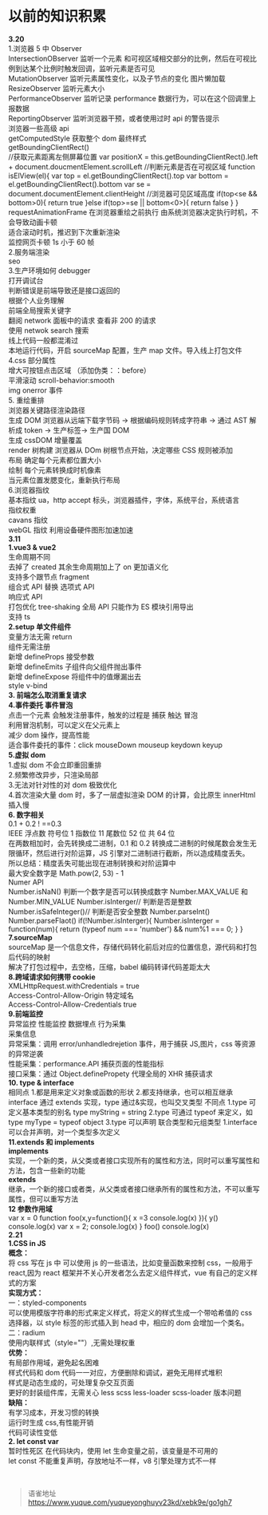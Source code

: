 # 以前的知识积累
**3.20**  
1.浏览器 5 中 Observer  
IntersectionOBserver 监听一个元素 和可视区域相交部分的比例，然后在可视比例到达某个比例时触发回调，监听元素是否可见  
MutationObserver 监听元素属性变化，以及子节点的变化 图片懒加载  
ResizeObserver 监听元素大小  
PerformanceObserver 监听记录 performance 数据行为，可以在这个回调里上报数据  
ReportingObserver 监听浏览器干预，或者使用过时 api 的警告提示  
 浏览器一些高级 api  
 getComputedStyle 获取整个 dom 最终样式  
 getBoundingClientRect()  
//获取元素距离左侧屏幕位置 var positionX = this.getBoundingClientRect().left + document.doucmentElement.scrollLeft //判断元素是否在可视区域 function isElView(el){ var top = el.getBoundingClientRect().top var bottom = el.getBoundingClientRect().bottom var se = document.documentElement.clientHeight //浏览器可见区域高度 if(top<se && bottom>0){ return true }else if(top>=se || bottom<0>){ return false } }  
requestAnimationFrame 在浏览器重绘之前执行 由系统浏览器决定执行时机，不会导致动画卡顿  
适合滚动时机，推迟到下次重新渲染  
监控网页卡顿 1s 小于 60 帧  
2.服务端渲染  
seo  
3.生产环境如何 debugger  
 打开调试台  
 判断错误是前端导致还是接口返回的  
根据个人业务理解  
前端全局搜索关键字  
翻阅 network 面板中的请求 查看非 200 的请求  
使用 netwok search 搜索  
线上代码一般都混淆过  
本地运行代码，开启 sourceMap 配置，生产 map 文件。导入线上打包文件  
4.css 部分属性  
增大可按钮点击区域 （添加伪类：：before）  
平滑滚动 scroll-behavior:smooth  
img onerror 事件  
5. 重绘重排  
浏览器关键路径渲染路径  
生成 DOM 浏览器从远端下载字节码 -> 根据编码规则转成字符串 -> 通过 AST 解析成 token -> 生产标签-> 生产国 DOM  
生成 cssDOM 增量覆盖  
render 树构建 浏览器从 DOm 树根节点开始，决定哪些 CSS 规则被添加  
布局 确定每个元素都位置大小  
绘制 每个元素转换成时机像素  
当元素位置发腮变化，重新执行布局  
6.浏览器指纹  
基本指纹 ua，http accept 标头，浏览器插件，字体，系统平台，系统语言  
指纹权重  
cavans 指纹  
webGL 指纹 利用设备硬件图形加速加速  
**3.11**  
**1.vue3 & vue2**  
生命周期不同  
去掉了 created 其余生命周期加上了 on 更加语义化  
支持多个跟节点 fragment  
组合式 API 替换 选项式 API  
响应式 API  
打包优化 tree-shaking 全局 API 只能作为 ES 模块引用导出  
支持 ts  
**2.setup 单文件组件**  
变量方法无需 return  
组件无需注册  
新增 defineProps 接受参数  
新增 defineEmits 子组件向父组件抛出事件  
新增 defineExpose 将组件中的值爆漏出去  
style v-bind  
**3. 前端怎么取消重复请求**  
**4.事件委托 事件冒泡**  
点击一个元素 会触发注册事件，触发的过程是 捕获 触达 冒泡  
利用冒泡机制，可以定义在父元素上  
减少 dom 操作，提高性能  
适合事件委托的事件：click mouseDown mouseup keydown keyup  
**5.虚拟 dom**  
1.虚拟 dom 不会立即重回重排  
2.频繁修改异步，只渲染局部  
3.无法对针对性的对 dom 极致优化  
4.首次渲染大量 dom 时，多了一层虚拟渲染 DOM 的计算，会比原生 innerHtml 插入慢  
**6. 数字相关**  
0.1 + 0.2 ! ==0.3  
IEEE 浮点数 符号位 1 指数位 11 尾数位 52 位 共 64 位  
在两数相加时，会先转换成二进制，0.1 和 0.2 转换成二进制的时候尾数会发生无限循环，然后进行对阶运算，JS 引擎对二进制进行截断，所以造成精度丢失。  
所以总结：精度丢失可能出现在进制转换和对阶运算中  
最大安全数字是 Math.pow(2, 53) - 1  
Numer API  
Number.isNaN() 判断一个数字是否可以转换成数字 Number.MAX_VALUE 和 Number.MIN_VALUE Number.isInterger// 判断是否是整数 Number.isSafeInteger()// 判断是否安全整数 Number.parseInt() Number.parseFlaot() if(!Number.isInterger){ Number.isInterger = function(num){ return (typeof num === 'number') && num%1 === 0; } }  
**7.sourceMap**  
sourceMap 是一个信息文件，存储代码转化前后对应的位置信息，源代码和打包后代码的映射  
解决了打包过程中，去空格，压缩，babel 编码转译代码差距太大  
**8.跨域请求如何携带 cookie**  
XMLHttpRequest.withCredentials = true  
Access-Control-Allow-Origin 特定域名  
Access-Control-Allow-Credentials true  
**9.前端监控**  
异常监控 性能监控 数据埋点 行为采集  
采集信息  
异常采集：调用 error/unhandledrejetion 事件，用于捕获 JS,图片，css 等资源的异常逆袭  
性能采集：performance.API 捕获页面的性能指标  
接口采集：通过 Object.definePropety 代理全局的 XHR 捕获请求  
**10. type & interface**  
相同点 1.都是用来定义对象或函数的形状 2.都支持继承，也可以相互继承 interface 通过 extends 实现，type 通过&实现，也叫交叉类型 不同点 1.type 可定义基本类型的别名 type myString = string 2.type 可通过 typeof 来定义，如 type myType = typeof object 3.type 可以声明 联合类型和元组类型 1.interface 可以合并声明，对一个类型多次定义  
**11.extends 和 implements**  
**implements**  
实现，一个新的类，从父类或者接口实现所有的属性和方法，同时可以重写属性和方法，包含一些新的功能  
**extends**  
继承，一个新的接口或者类，从父类或者接口继承所有的属性和方法，不可以重写属性，但可以重写方法  
**12 参数作用域**  
var x = 0 function foo(x,y=function(){ x =3 console.log(x) }){ y() console.log(x) var x = 2; console.log(x) } foo() console.log(x)  
**2.21**  
**1.CSS in JS**  
**概念：**  
将 css 写在 js 中 可以使用 js 的一些语法，比如变量函数来控制 css，一般用于 react,因为 react 框架并不关心开发者怎么去定义组件样式，vue 有自己的定义样式的方案  
**实现方式：**  
一：styled-components  
可以使用模版字符串的形式来定义样式，将定义的样式生成一个带哈希值的 css 选择器，以 style 标签的形式插入到 head 中，相应的 dom 会增加一个类名。  
二：radium  
使用内联样式（style=""）,无需处理权重  
**优势：**  
有局部作用域，避免起名困难  
样式代码和 dom 代码一一对应，方便删除和调试，避免无用样式堆积  
样式是动态生成的，可处理复杂交互页面  
更好的封装组件库，无需关心 less scss less-loader scss-loader 版本问题  
**缺陷：**  
有学习成本，开发习惯的转换  
运行时生成 css,有性能开销  
代码可读性变低  
**2. let const var**  
暂时性死区 在代码块内，使用 let 生命变量之前，该变量是不可用的  
let const 不能重复声明，存放地址不一样，v8 引擎处理方式不一样

<br>
  
> 语雀地址 https://www.yuque.com/yuqueyonghuyv23kd/xebk9e/go1gh7